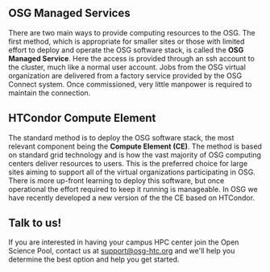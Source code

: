[title]: - "Overview"

## OSG Managed Services

There are two main ways to provide computing resources to the OSG. The
first method, which is appropriate for smaller sites or those with 
limited effort to deploy and operate the OSG software stack, is
called the  **OSG Managed Service**. Here the access is provided through an ssh
account to the cluster, much like a normal user account.  Jobs from the
OSG virtual organization are delivered from a factory service provided
by the OSG Connect system. Once commissioned, very little manpower is
required to maintain the connection.

## HTCondor Compute Element

The standard method is to deploy the OSG software stack, the most relevant
component being the **Compute Element (CE)**. The method is based on
standard grid technology and is how the vast majority of OSG computing
centers deliver resources to users.  This is the preferred choice
for large sites aiming to support all of the virtual organizations
participating in OSG. There is more up-front learning to deploy this
software, but once operational the effort required to keep it running is 
manageable. In OSG we have recently developed a new version of the the
CE based on HTCondor.

## Talk to us!

If you are interested in having your campus HPC
center join the Open Science Pool, contact us at
[support@osg-htc.org](mailto:support@osg-htc.org)
and we'll help you determine the best option and help you get
started.
